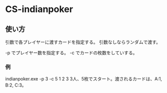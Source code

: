 # CS-indianpoker

## 使い方

引数で各プレイヤーに渡すカードを指定する。
引数なしならランダムで渡す。

-p でプレイヤー数を指定する。
-c でカードの枚数をしていする。

### 例
indianpoker.exe -p 3 -c 5 1 2 3
3人、5枚でスタート。渡されるカードは、A:1, B:2, C:3。
